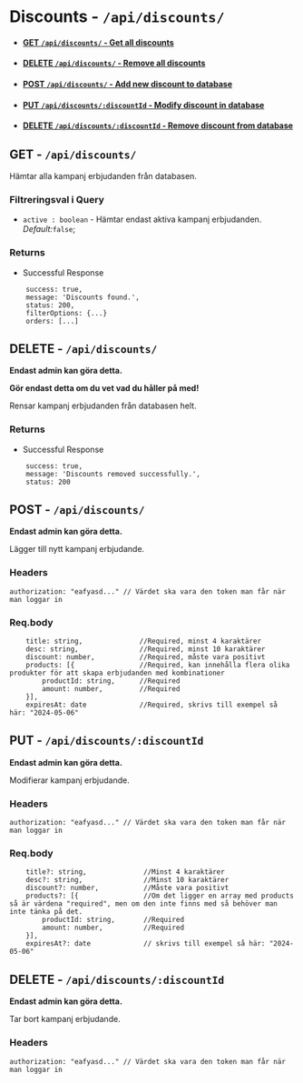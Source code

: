 # Discounts - `/api/discounts/` 

* #### [GET    `/api/discounts/`                          - Get all discounts](https://github.com/Jaerker/AirBeanz-API-individual/blob/main/documentation/discountDocumentation.md#get---apidiscounts)
* #### [DELETE `/api/discounts/`                          - Remove all discounts](https://github.com/Jaerker/AirBeanz-API-individual/blob/main/documentation/discountDocumentation.md#delete-----apidiscounts)
* #### [POST   `/api/discounts/`                          - Add new discount to database](https://github.com/Jaerker/AirBeanz-API-individual/blob/main/documentation/discountDocumentation.md#post-------apidiscounts)
* #### [PUT    `/api/discounts/:discountId`               - Modify discount in database](https://github.com/Jaerker/AirBeanz-API-individual/blob/main/documentation/discountDocumentation.md#put--------apidiscountsdiscountid)
* #### [DELETE `/api/discounts/:discountId`               - Remove discount from database](https://github.com/Jaerker/AirBeanz-API-individual/blob/main/documentation/discountDocumentation.md#delete-----apidiscountsdiscountid)

## GET - `/api/discounts/`

Hämtar alla kampanj erbjudanden från databasen.

### Filtreringsval i Query
* `active : boolean` - Hämtar endast aktiva kampanj erbjudanden. *Default:*`false`; 

### Returns 
* Successful Response
```
    success: true,
    message: 'Discounts found.',
    status: 200,
    filterOptions: {...}
    orders: [...]
```

## DELETE   - `/api/discounts/`
**Endast admin kan göra detta.**

**Gör endast detta om du vet vad du håller på med!**

Rensar kampanj erbjudanden från databasen helt.
### Returns 
* Successful Response
```
    success: true,
    message: 'Discounts removed successfully.',
    status: 200
```

## POST     - `/api/discounts/`
**Endast admin kan göra detta.**

Lägger till nytt kampanj erbjudande. 

### Headers
```
authorization: "eafyasd..." // Värdet ska vara den token man får när man loggar in 
```

### Req.body
```
	title: string,              //Required, minst 4 karaktärer
	desc: string,               //Required, minst 10 karaktärer
	discount: number,           //Required, måste vara positivt
	products: [{                //Required, kan innehålla flera olika produkter för att skapa erbjudanden med kombinationer
        productId: string,      //Required
        amount: number,         //Required
    }],       
    expiresAt: date             //Required, skrivs till exempel så här: "2024-05-06"
```

## PUT      - `/api/discounts/:discountId`
**Endast admin kan göra detta.**

Modifierar kampanj erbjudande. 

### Headers
```
authorization: "eafyasd..." // Värdet ska vara den token man får när man loggar in 
```

### Req.body
```
	title?: string,              //Minst 4 karaktärer
	desc?: string,               //Minst 10 karaktärer
	discount?: number,           //Måste vara positivt
	products?: [{                //Om det ligger en array med products så är värdena "required", men om den inte finns med så behöver man inte tänka på det.
        productId: string,       //Required
        amount: number,          //Required
    }],       
    expiresAt?: date             // skrivs till exempel så här: "2024-05-06"
```

## DELETE   - `/api/discounts/:discountId`
**Endast admin kan göra detta.**

Tar bort kampanj erbjudande. 

### Headers
```
authorization: "eafyasd..." // Värdet ska vara den token man får när man loggar in 
```

